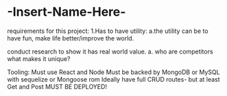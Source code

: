 # -Insert-Name-Here-
requirements for this project:
1.Has to have utility:
a.the utility can be to have fun, make life better/improve the world.

conduct research to show it has real world value.
a. who are competitors
what makes it unique?

Tooling:
Must use React and Node
Must be backed by MongoDB or MySQL with sequelize or Mongoose rom
Ideally have full CRUD routes- but at least Get and Post
MUST BE DEPLOYED!